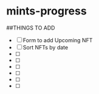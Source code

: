 # mints-progress

##THINGS TO ADD

- [ ]  Form to add Upcoming NFT
- [ ]  Sort NFTs by date
- [ ] 
- [ ] 
- [ ] 
- [ ] 
- [ ] 
- [ ] 

